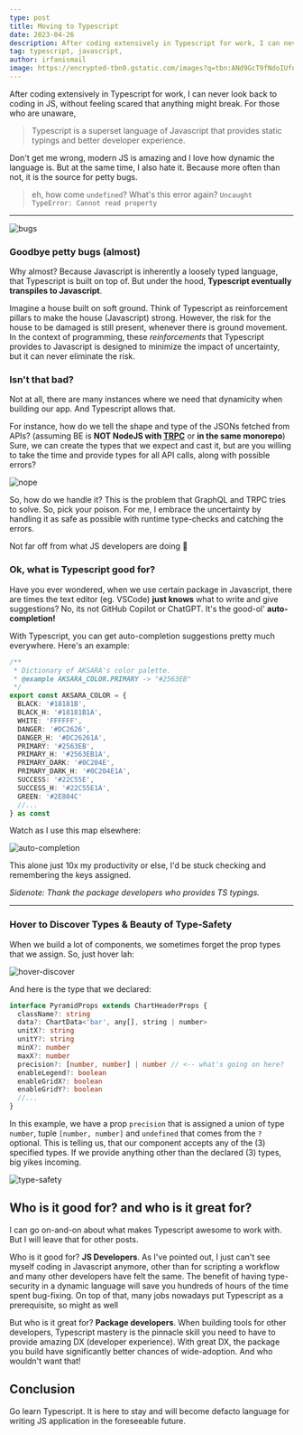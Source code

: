 ```yaml
---
type: post
title: Moving to Typescript
date: 2023-04-26
description: After coding extensively in Typescript for work, I can never look back to coding in JS, without feeling scared that anything might break.
tag: typescript, javascript,
author: irfanismail
image: https://encrypted-tbn0.gstatic.com/images?q=tbn:ANd9GcT9fNdoIUfnG3PmcRvZGngnwVqs-uIvG99OQ3EmhNmaUJJjsrM5EjSKPcHk8Aq_feP0j08&usqp=CAU
---
```


After coding extensively in Typescript for work, I can never look back to coding in JS, without feeling scared that anything might break. For those who are unaware,

> Typescript is a superset language of Javascript that provides static typings and better developer experience.

Don't get me wrong, modern JS is amazing and I love how dynamic the language is. But at the same time, I also hate it. Because more often than not, it is the source for petty bugs.

> eh, how come `undefined`? What's this error again? `Uncaught TypeError: Cannot read property`

---

![bugs](https://media.giphy.com/media/xwEVCKetQWpeYyumJJ/giphy.gif)

### Goodbye petty bugs (almost)

Why almost? Because Javascript is inherently a loosely typed language, that Typescript is built on top of. But under the hood, **Typescript eventually transpiles to Javascript**.

Imagine a house built on soft ground. Think of Typescript as reinforcement pillars to make the house (Javascript) strong. However, the risk for the house to be damaged is still present, whenever there is ground movement. In the context of programming, these _reinforcements_ that Typescript provides to Javascript is designed to minimize the impact of uncertainty, but it can never eliminate the risk.

### Isn't that bad?

Not at all, there are many instances where we need that dynamicity when building our app. And Typescript allows that.

For instance, how do we tell the shape and type of the JSONs fetched from APIs? (assuming BE is **NOT NodeJS with [TRPC](https://trpc.io/)** or **in the same monorepo**) Sure, we can create the types that we expect and cast it, but are you willing to take the time and provide types for all API calls, along with possible errors?

![nope](https://media.giphy.com/media/QTfTCpkPsN4mwWm0I6/giphy.gif)

So, how do we handle it? This is the problem that GraphQL and TRPC tries to solve. So, pick your poison. For me, I embrace the uncertainty by handling it as safe as possible with runtime type-checks and catching the errors.

Not far off from what JS developers are doing 🤣

### Ok, what is Typescript good for?

Have you ever wondered, when we use certain package in Javascript, there are times the text editor (eg. VSCode) **just knows** what to write and give suggestions? No, its not GitHub Copilot or ChatGPT. It's the good-ol' **auto-completion!**

With Typescript, you can get auto-completion suggestions pretty much everywhere. Here's an example:

```ts filename="constants.ts"
/**
 * Dictionary of AKSARA's color palette.
 * @example AKSARA_COLOR.PRIMARY -> "#2563EB"
 */
export const AKSARA_COLOR = {
  BLACK: '#18181B',
  BLACK_H: '#18181B1A',
  WHITE: 'FFFFFF',
  DANGER: '#DC2626',
  DANGER_H: '#DC26261A',
  PRIMARY: '#2563EB',
  PRIMARY_H: '#2563EB1A',
  PRIMARY_DARK: '#0C204E',
  PRIMARY_DARK_H: '#0C204E1A',
  SUCCESS: '#22C55E',
  SUCCESS_H: '#22C55E1A',
  GREEN: '#2E804C'
  //...
} as const
```

Watch as I use this map elsewhere:

![auto-completion](/images/ideas/moving-to-typescript/auto-completion.png)

This alone just 10x my productivity or else, I'd be stuck checking and remembering the keys assigned.

_Sidenote: Thank the package developers who provides TS typings._

---

### Hover to Discover Types & Beauty of Type-Safety

When we build a lot of components, we sometimes forget the prop types that we assign. So, just hover lah:

![hover-discover](/images/ideas/moving-to-typescript/hover-discover.png)

And here is the type that we declared:

```ts filename="pyramid.tsx"
interface PyramidProps extends ChartHeaderProps {
  className?: string
  data?: ChartData<'bar', any[], string | number>
  unitX?: string
  unitY?: string
  minX?: number
  maxX?: number
  precision?: [number, number] | number // <-- what's going on here?
  enableLegend?: boolean
  enableGridX?: boolean
  enableGridY?: boolean
  //...
}
```

In this example, we have a prop `precision` that is assigned a union of type `number`, tuple `[number, number]` and `undefined` that comes from the `?` optional. This is telling us, that our component accepts any of the (3) specified types. If we provide anything other than the declared (3) types, big yikes incoming.

![type-safety](/images/ideas/moving-to-typescript/type-safety.png)

## Who is it good for? and who is it great for?

I can go on-and-on about what makes Typescript awesome to work with. But I will leave that for other posts.

Who is it good for? **JS Developers**. As I've pointed out, I just can't see myself coding in Javascript anymore, other than for scripting a workflow and many other developers have felt the same. The benefit of having type-security in a dynamic language will save you hundreds of hours of the time spent bug-fixing. On top of that, many jobs nowadays put Typescript as a prerequisite, so might as well

But who is it great for? **Package developers**. When building tools for other developers, Typescript mastery is the pinnacle skill you need to have to provide amazing DX (developer experience). With great DX, the package you build have significantly better chances of wide-adoption. And who wouldn't want that!

## Conclusion

Go learn Typescript. It is here to stay and will become defacto language for writing JS application in the foreseeable future.
